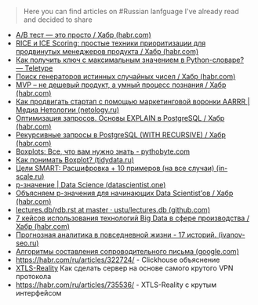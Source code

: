> Here you can find articles on #Russian lanfguage I've already read and decided to share

- [A/B тест — это просто / Хабр (habr.com)](https://habr.com/ru/post/233911/)
- [RICE и ICE Scoring: простые техники приоритизации для продвинутых менеджеров продукта / Хабр (habr.com)](https://habr.com/ru/company/hygger/blog/422131/)
- [Как получить ключ с максимальным значением в Python-словаре? — Teletype](https://teletype.in/@pythontalk/key_with_max_value)
- [Поиск генераторов истинных случайных чисел / Хабр (habr.com)](https://habr.com/ru/company/vk/blog/408181/?ysclid=lOsc61h4vd)
- [MVP – не дешевый продукт, а умный процесс познания / Хабр (habr.com)](https://habr.com/ru/post/187532/)
- [Как продвигать стартап с помощью маркетинговой воронки AARRR | Медиа Нетологии (netology.ru)](https://netology.ru/blog/aarrr)
- [Оптимизация запросов. Основы EXPLAIN в PostgreSQL / Хабр (habr.com)](https://habr.com/ru/post/203320/)
- [Рекурсивные запросы в PostgreSQL (WITH RECURSIVE) / Хабр (habr.com)](https://habr.com/ru/post/269497/)
- [Boxplots: Все, что вам нужно знать - pythobyte.com](https://pythobyte.com/boxplots-b1112c4c/)
- [Как понимать Boxplot? (tidydata.ru)](https://tidydata.ru/boxplot)
- [Цели SMART: Расшифровка + 10 примеров (на все случаи) (in-scale.ru)](https://in-scale.ru/blog/celi-smart/)
- [p-значение | Data Science (datascientist.one)](http://datascientist.one/p-value/)
- [Объясняем p-значения для начинающих Data Scientist’ов / Хабр (habr.com)](https://habr.com/ru/company/skillfactory/blog/510688/)
- [lectures.db/rdb.rst at master · ustu/lectures.db (github.com)](https://github.com/ustu/lectures.db/blob/master/docs/databases/rdb.rst)
- [7 кейсов использования технологий Big Data в сфере производства / Хабр (habr.com)](https://habr.com/ru/company/newprolab/blog/325550/)
- [Прогнозная аналитика в повседневной жизни - 17 историй. (ivanov-seo.ru)](https://ivanov-seo.ru/prognoznaya-analitika-v-zhizni)
- [Алгоритмы составления сопроводительного письма (google.com)](https://docs.google.com/document/u/0/d/1hvRq_i36ZzMo5H8N0grKxr6gxKR5Z5RIaz1Ypn_T6co/mobilebasic)
- https://habr.com/ru/articles/322724/ - Clickhouse объяснение
- [XTLS-Reality](https://habr.com/ru/articles/731608/) Как сделать сервер на основе самого крутого VPN протокола 
- https://habr.com/ru/articles/735536/ - XTLS-Reality с крутым интерфейсом